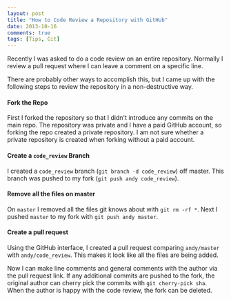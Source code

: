```yaml
---
layout: post
title: "How to Code Review a Repository with GitHub"
date: 2013-10-16
comments: true
tags: [Tips, Git]
---
```


Recently I was asked to do a code review on an entire repository. Normally I review a pull request where I can leave a comment on a specific line.

There are probably other ways to accomplish this, but I came up with the following steps to review the repository in a non-destructive way.

#### Fork the Repo

First I forked the repository so that I didn't introduce any commits on the main repo. The repository was private and I have a paid GitHub account, so forking the repo created a private repository. I am not sure whether a private repository is created when forking without a paid account.

#### Create a `code_review` Branch

I created a `code_review` branch (`git branch -d code_review`) off master. This branch was pushed to my fork (`git push andy code_review`).

#### Remove all the files on master

On `master` I removed all the files git knows about with `git rm -rf *`. Next I pushed `master` to my fork with `git push andy master`.

#### Create a pull request

Using the GitHub interface, I created a pull request comparing `andy/master` with `andy/code_review`. This makes it look like all the files are being added.

Now I can make line comments and general comments with the author via the pull request link. If any additional commits are pushed to the fork, the original author can cherry pick the commits with `git cherry-pick sha`. When the author is happy with the code review, the fork can be deleted.

